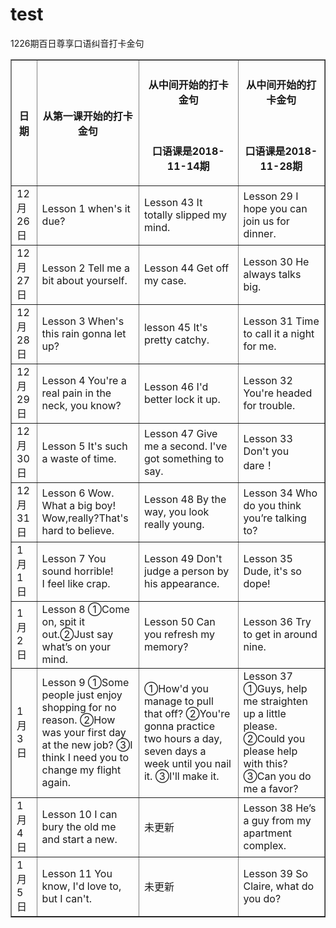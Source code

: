 # test
1226期百日尊享口语纠音打卡金句
<table border="1">
  <tr>
    <th>日期</th>
    <th>从第一课开始的打卡金句</th>
    <th><h4>从中间开始的打卡金句</h4></br><p>口语课是2018-11-14期</p></th>
    <th><h4>从中间开始的打卡金句</h4></br><p>口语课是2018-11-28期</p></th>
  </tr>
  <tr>
    <td>12月26日</td>
    <td>Lesson 1 when's it due?</td>
    <td>Lesson 43 It totally slipped my mind.  </td>
    <td>Lesson 29 I hope you can join us for dinner.</td>
  </tr>
    <tr>
    <td>12月27日</td>
    <td>Lesson 2 Tell me a bit about yourself.</td>
    <td>Lesson 44
Get off my case.  </td>
    <td>Lesson 30  
He always talks big.</td>
  </tr>
  <tr>
    <td>12月28日</td>
    <td>Lesson 3
When's this rain gonna let up?</td>
    <td>lesson 45
It's pretty catchy.     </td>
    <td>Lesson 31
Time to call it a night for me.</td>
  </tr>
    <tr>
    <td>12月29日</td>
    <td>Lesson 4
You're a real pain in the neck, you know?</td>
    <td>Lesson 46
I'd better lock it up.</td>
    <td>Lesson 32
You're headed for trouble.  </td>
  </tr>
      <tr>
    <td>12月30日</td>
    <td>Lesson 5
It's such a waste of time.</td>
    <td>Lesson 47
Give me a second. I've got something to say.</td>
    <td>Lesson 33
Don't you dare！  </td>
  </tr>
        <tr>
    <td>12月31日</td>
    <td>Lesson 6
Wow. What a big boy!
Wow,really?That's hard to believe.</td>
    <td>Lesson 48
By the way, you look really young. </td>
    <td>Lesson 34
Who do you think you’re talking to?</td>
  </tr>
          <tr>
    <td>1月1日</td>
    <td>Lesson 7
You sound horrible!</br>I feel like crap.</td>
    <td>Lesson 49
Don't judge a person by his appearance.  </td>
    <td>Lesson 35 
Dude, it's so dope!</td>
  </tr>
            <tr>
    <td>1月2日</td>
    <td>Lesson 8
①Come on, spit it out.②Just say what’s on your mind.</td>
    <td>Lesson 50
Can you refresh my memory?  </td>
    <td>Lesson 36
Try to get in around nine.  </td>
  </tr>
              <tr>
    <td>1月3日</td>
    <td>Lesson 9
①Some people just enjoy shopping for no reason.
②How was your first day at the new job?
③I think I need you to change my flight again.</td>
    <td>①How'd you manage to pull that off?
②You're gonna practice two hours a day, seven days a week until you nail it. 
③I'll make it. </td>
    <td>Lesson 37 
①Guys, help me straighten up a little please.
②Could you please help with this?
③Can you do me a favor?</td>
  </tr>
  <tr>
    <td>1月4日</td>
    <td>Lesson 10
I can bury the old me and start a new.</td>
    <td>未更新</td>
    <td>Lesson 38
He’s a guy from my apartment complex.</td>
  </tr>
                  <tr>
    <td>1月5日</td>
    <td>Lesson 11
You know, I'd love to, but I can't.</td>
    <td>未更新</td>
    <td>Lesson 39
So Claire, what do you do?</td>
  </tr>
</table>
